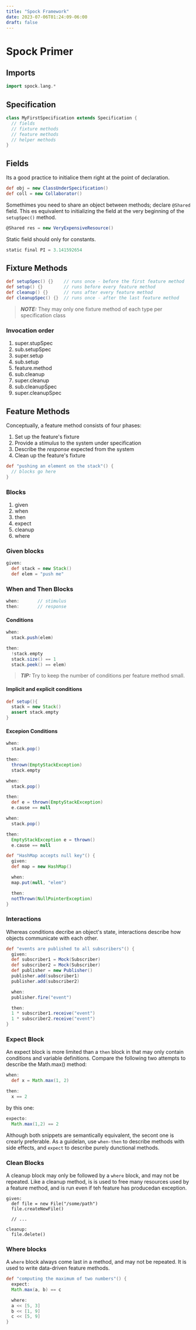 ```yaml
---
title: "Spock Framework"
date: 2023-07-06T01:24:09-06:00
draft: false
---
```





# Spock Primer

## Imports

```groovy
import spock.lang.*
```

## Specification
```groovy
class MyFirstSpecification extends Specification {
  // fields
  // fixture methods
  // feature methods
  // helper methods
}
```

## Fields
Its a good practice to initialice them right at the point of declaration.
```groovy
def obj = new ClassUnderSpecification()
def coll = new Collaborator()
```

Somethimes you need to share an object between methods; declare `@Shared` field. This es equivalent to initializing the field at the very beginning of the `setupSpec()` method.
```groovy
@Shared res = new VeryExpensiveResource()
```

Static field should only for constants.
```groovy
static final PI = 3.141592654
```

## Fixture Methods
```groovy
def setupSpec() {}    // runs once - before the first feature method
def setup() {}        // runs before every feature method
def cleanup() {}      // runs after every feature method
def cleanupSpec() {}  // runs once - after the last feature method
```
> **_NOTE:_**  They may only one fixture method of each type per specification class

### Invocation order

1. super.stupSpec
2. sub.setupSpec
3. super.setup
4. sub.setup
5. feature.method
6. sub.cleanup
7. super.cleanup
8. sub.cleanupSpec
9. super.cleanupSpec

## Feature Methods
Conceptually, a feature method consists of four phases:
1. Set up the feature's fixture
2. Provide a _stimulus_ to the system under specification
3. Describe the _response_ expected from the system
4. Clean up the feature's fixture

```groovy
def "pushing an element on the stack"() {
  // blocks go here
}
```

### Blocks
1. given
2. when
3. then
4. expect
5. cleanup
6. where

### Given blocks
```groovy
given:
  def stack = new Stack()
  def elem = "push me"
```

### When and Then Blocks
```groovy
when:       // stimulus
then:       // response
```

#### Conditions
```groovy
when:
  stack.push(elem)

then:
  !stack.empty
  stack.size() == 1
  stack.peek() == elem)
```

> **_TIP:_** Try to keep the number of conditions per feature method small.

#### Implicit and explicit conditions
```groovy
def setup(){
  stack = new Stack()
  assert stack.empty
}
```

#### Excepion Conditions
```groovy
when:
  stack.pop()

then:
  thrown(EmptyStackException)
  stack.empty
```

```groovy
when:
  stack.pop()

then:
  def e = thrown(EmptyStackException)
  e.cause == null
```

```groovy
when:
  stack.pop()

then:
  EmptyStackException e = thrown()
  e.cause == null
```

```groovy
def "HashMap accepts null key"() {
  given:
  def map = new HashMap()

  when:
  map.put(null, "elem")

  then:
  notThrown(NullPointerException)
}
```

### Interactions
Whereas conditions decribe an object's state, interactions describe how objects communicate with each other.

```groovy
def "events are published to all subscribers"() {
  given:
  def subscriber1 = Mock(Subscriber)
  def subscriber2 = Mock(Subscriber)
  def publisher = new Publisher()
  publisher.add(subscriber1)
  publisher.add(subscriber2)

  when:
  publisher.fire("event")

  then:
  1 * subscriber1.receive("event")
  1 * subscriber2.receive("event")
}
```

### Expect Block
An expect block is more limited than a `then` block in that may only contain conditions and variable definitions.
Compare the following two attempts to describe the Math.max() method:
```groovy
when:
  def x = Math.max(1, 2)

then:
  x == 2
```

by this one:
```groovy
expecto:
  Math.max(1,2) == 2
```

Although both snippets are semantically equivalent, the secont one is crearly preferable. As a guidelan, use `when-then` to describe methods with side effects, and `expect` to describe purely dunctional methods.

### Clean Blocks
A cleanup block may only be followed by a `where` block, and may not be repeated. Like a cleanup method, is is used to free many resources used by a feature method, and is run even if teh feature has producedan exception.
```grooovy
given:
  def file = new File("/some/path")
  file.createNewFile()

  // ...

cleanup:
  file.delete()
```

### Where blocks
A `where` block always come last in a method, and may not be repeated. It is used to write data-driven feature methods.

```groovy
def "computing the maximum of two numbers"() {
  expect:
  Math.max(a, b) == c

  where:
  a << [5, 3]
  b << [1, 9]
  c << [5, 9]
}
```

